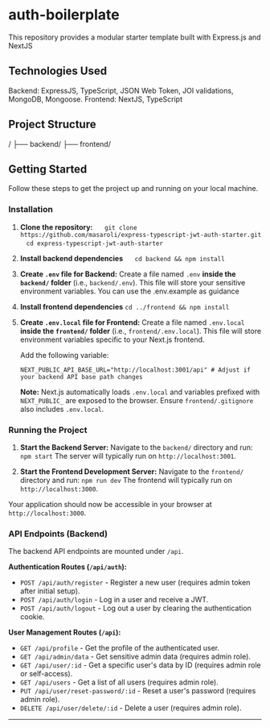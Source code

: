 # auth-boilerplate

This repository provides a modular starter template built with Express.js and NextJS

## **Technologies Used**

Backend: ExpressJS, TypeScript, JSON Web Token, JOI validations, MongoDB, Mongoose.
Frontend: NextJS, TypeScript

## **Project Structure**

/
├── backend/
├── frontend/

## **Getting Started**

Follow these steps to get the project up and running on your local machine.

### **Installation**

1. **Clone the repository:**  
      `git clone https://github.com/masaroli/express-typescript-jwt-auth-starter.git`
      `cd express-typescript-jwt-auth-starter`

2. **Install backend dependencies**  
      `cd backend && npm install`

3. **Create `.env` file for Backend:**
   Create a file named `.env` **inside the `backend/` folder** (i.e., `backend/.env`). This file will store your sensitive environment variables. You can use the .env.example as guidance

4. **Install frontend dependencies**
   `cd ../frontend && npm install`

5. **Create `.env.local` file for Frontend:**
   Create a file named `.env.local` **inside the `frontend/` folder** (i.e., `frontend/.env.local`). This file will store environment variables specific to your Next.js frontend.

   Add the following variable:

   ```dotenv
   NEXT_PUBLIC_API_BASE_URL="http://localhost:3001/api" # Adjust if your backend API base path changes
   ```

   **Note:** Next.js automatically loads `.env.local` and variables prefixed with `NEXT_PUBLIC_` are exposed to the browser. Ensure `frontend/.gitignore` also includes `.env.local`.

### **Running the Project**

1. **Start the Backend Server:**
   Navigate to the `backend/` directory and run:
   `npm start`
   The server will typically run on `http://localhost:3001`.

2. **Start the Frontend Development Server:**
   Navigate to the `frontend/` directory and run:
   `npm run dev`
   The frontend will typically run on `http://localhost:3000`.

Your application should now be accessible in your browser at `http://localhost:3000`.

### **API Endpoints (Backend)**

The backend API endpoints are mounted under `/api`.

**Authentication Routes (`/api/auth`):**

- `POST /api/auth/register` - Register a new user (requires admin token after initial setup).
- `POST /api/auth/login` - Log in a user and receive a JWT.
- `POST /api/auth/logout` - Log out a user by clearing the authentication cookie.

**User Management Routes (`/api`):**

- `GET /api/profile` - Get the profile of the authenticated user.
- `GET /api/admin/data` - Get sensitive admin data (requires admin role).
- `GET /api/user/:id` - Get a specific user's data by ID (requires admin role or self-access).
- `GET /api/users` - Get a list of all users (requires admin role).
- `PUT /api/user/reset-password/:id` - Reset a user's password (requires admin role).
- `DELETE /api/user/delete/:id` - Delete a user (requires admin role).

---
